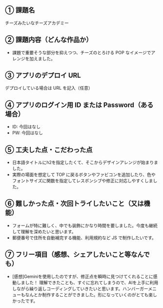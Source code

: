 ## ① 課題名

チーズみたいなチーズアカデミー

## ② 課題内容（どんな作品か）

- 課題で重要そうな部分を抑えつつ、チーズのとろける POP なイメージでアレンジを加えました。

## ③ アプリのデプロイ URL

デプロイしている場合は URL を記入（任意）

## ④ アプリのログイン用 ID または Password（ある場合）

- ID: 今回はなし
- PW: 今回はなし

## ⑤ 工夫した点・こだわった点

- 日本語タイトルにh2を指定したくて、そこからデザインアレンジが始まりました。
- 実際の場面を想定して TOP に戻るボタンやファビコンを追加したり、色やフォントサイズに関数を指定してレスポンシブや修正に対応しやすくしました。

## ⑥ 難しかった点・次回トライしたいこと（又は機能）

- フォームが特に難しく、中でも装飾にかなり時間を要しました。今度も継続して理解を深めたいと思います。
- 郵便番号で住所を自動補完する機能、利用規約など JS で制作したいです。

## ⑦ フリー項目（感想、シェアしたいこと等なんでも）

- [感想]Geminiを使用したのですが、修正点を瞬時に見つけてくれることに感動しました！
理解できたことも、すぐに忘れてしまうので、AIを上手に利用しながら繰り返しコーディングしていきたいと思います。ハンバーガーメニューもなんとか制作することができました。形になっていくのがとても楽しかったです。
